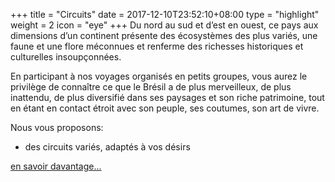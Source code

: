 +++
title = "Circuits"
date = 2017-12-10T23:52:10+08:00
type = "highlight"
weight = 2
icon = "eye"
+++
Du nord au sud et d’est en ouest, ce pays aux dimensions d’un continent présente des écosystèmes des plus variés, une faune et une flore méconnues et renferme des richesses historiques et culturelles insoupçonnées.

En participant à nos voyages organisés en petits groupes, vous aurez le privilège de connaître ce que le Brésil a de plus merveilleux, de plus inattendu, de plus diversifié dans ses paysages et son riche patrimoine, tout en étant en contact étroit avec son peuple, ses coutumes, son art de vivre.

Nous vous proposons:

- des circuits variés, adaptés à vos désirs

[en savoir davantage...](/circuits)
